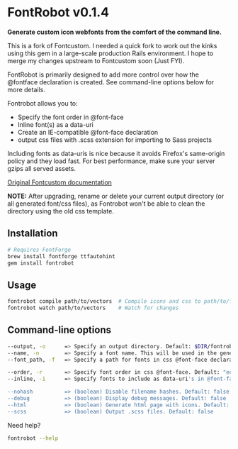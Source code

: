 FontRobot v0.1.4
==========

**Generate custom icon webfonts from the comfort of the command line.**

This is a fork of Fontcustom. I needed a quick fork to work out the kinks using this gem in a large-scale production Rails environment. I hope to merge my changes upstream to Fontcustom soon (Just FYI).

FontRobot is primarily designed to add more control over how the @fontface declaration is created. See command-line options below for more details.

Fontrobot allows you to:

* Specify the font order in @font-face
* Inline font(s) as a data-uri
* Create an IE-compatible @font-face declaration
* output css files with .scss extension for importing to Sass projects

Including fonts as data-uris is nice because it avoids Firefox's same-origin policy and they load fast. For best performance, make sure your server gzips all served assets.

[Original Fontcustom documentation](http://fontcustom.github.com/fontcustom/)

**NOTE:** After upgrading, rename or delete your current output directory (or all generated font/css files), as Fontrobot won't be able to clean the directory using the old css template.

Installation
------------

```sh
# Requires FontForge
brew install fontforge ttfautohint
gem install fontrobot
```


Usage
-----

```sh
fontrobot compile path/to/vectors  # Compile icons and css to path/to/fontrobot/*
fontrobot watch path/to/vectors    # Watch for changes
```

Command-line options
-----

```sh
--output, -o      => Specify an output directory. Default: $DIR/fontrobot
--name, -n        => Specify a font name. This will be used in the generated fonts and CSS. Default: fontrobot
--font_path, -f   => Specify a path for fonts in css @font-face declaration. Default: none

--order, -r       => Specify font order in css @font-face. Default: "eot,ttf,woff,svg"
--inline, -i      => Specify fonts to include as data-uri's in @font-face. Default: none. Format: "ttf,svg" One is enough though.

--nohash          => (boolean) Disable filename hashes. Default: false
--debug           => (boolean) Display debug messages. Default: false
--html            => (boolean) Generate html page with icons. Default: false
--scss            => (boolean) Output .scss files. Default: false
```

Need help?

```sh
fontrobot --help
```

